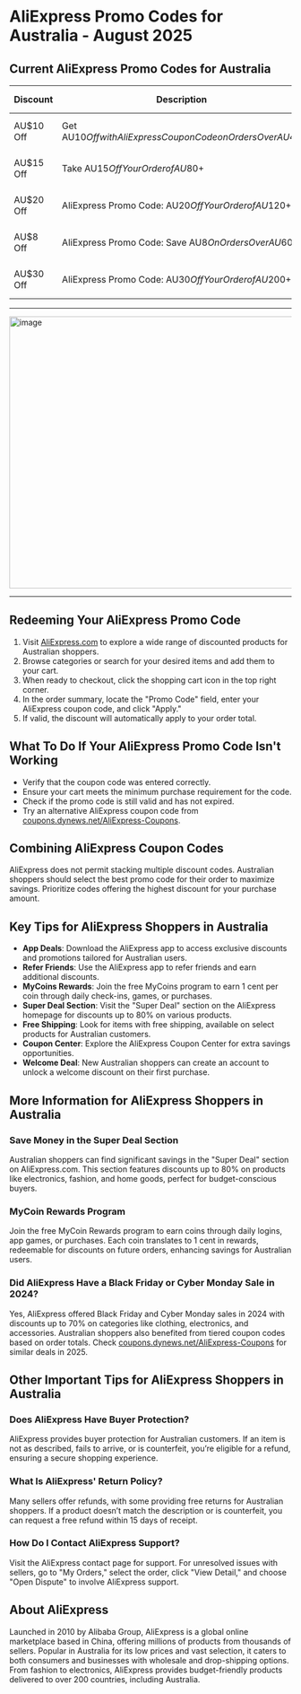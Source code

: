 # AliExpress Promo Codes for Australia - August 2025

## Current AliExpress Promo Codes for Australia

| Discount | Description | Expiration Date | Coupon Code |
|----------|-------------|-----------------|-------------|
| AU$10 Off | Get AU$10 Off with AliExpress Coupon Code on Orders Over AU$40 | - | [Show Coupon Code](https://coupons.dynews.net/AliExpress-Coupons) |
| AU$15 Off | Take AU$15 Off Your Order of AU$80+ | - | [Show Coupon Code](https://coupons.dynews.net/AliExpress-Coupons) |
| AU$20 Off | AliExpress Promo Code: AU$20 Off Your Order of AU$120+ | - | [Show Coupon Code](https://coupons.dynews.net/AliExpress-Coupons) |
| AU$8 Off | AliExpress Promo Code: Save AU$8 On Orders Over AU$60 | - | [Show Coupon Code](https://coupons.dynews.net/AliExpress-Coupons) |
| AU$30 Off | AliExpress Promo Code: AU$30 Off Your Order of AU$200+ | - | [Show Coupon Code](https://coupons.dynews.net/AliExpress-Coupons) |

-------

<img width="1647" height="485" alt="image" src="https://github.com/user-attachments/assets/399cc974-4537-46ad-bd70-3735fe34d361" />

---------

## Redeeming Your AliExpress Promo Code
1. Visit [AliExpress.com](https://www.aliexpress.com) to explore a wide range of discounted products for Australian shoppers.
2. Browse categories or search for your desired items and add them to your cart.
3. When ready to checkout, click the shopping cart icon in the top right corner.
4. In the order summary, locate the "Promo Code" field, enter your AliExpress coupon code, and click "Apply."
5. If valid, the discount will automatically apply to your order total.

## What To Do If Your AliExpress Promo Code Isn't Working
- Verify that the coupon code was entered correctly.
- Ensure your cart meets the minimum purchase requirement for the code.
- Check if the promo code is still valid and has not expired.
- Try an alternative AliExpress coupon code from [coupons.dynews.net/AliExpress-Coupons](https://coupons.dynews.net/AliExpress-Coupons).

## Combining AliExpress Coupon Codes
AliExpress does not permit stacking multiple discount codes. Australian shoppers should select the best promo code for their order to maximize savings. Prioritize codes offering the highest discount for your purchase amount.

## Key Tips for AliExpress Shoppers in Australia
- **App Deals**: Download the AliExpress app to access exclusive discounts and promotions tailored for Australian users.
- **Refer Friends**: Use the AliExpress app to refer friends and earn additional discounts.
- **MyCoins Rewards**: Join the free MyCoins program to earn 1 cent per coin through daily check-ins, games, or purchases.
- **Super Deal Section**: Visit the "Super Deal" section on the AliExpress homepage for discounts up to 80% on various products.
- **Free Shipping**: Look for items with free shipping, available on select products for Australian customers.
- **Coupon Center**: Explore the AliExpress Coupon Center for extra savings opportunities.
- **Welcome Deal**: New Australian shoppers can create an account to unlock a welcome discount on their first purchase.

## More Information for AliExpress Shoppers in Australia

### Save Money in the Super Deal Section
Australian shoppers can find significant savings in the "Super Deal" section on AliExpress.com. This section features discounts up to 80% on products like electronics, fashion, and home goods, perfect for budget-conscious buyers.

### MyCoin Rewards Program
Join the free MyCoin Rewards program to earn coins through daily logins, app games, or purchases. Each coin translates to 1 cent in rewards, redeemable for discounts on future orders, enhancing savings for Australian users.

### Did AliExpress Have a Black Friday or Cyber Monday Sale in 2024?
Yes, AliExpress offered Black Friday and Cyber Monday sales in 2024 with discounts up to 70% on categories like clothing, electronics, and accessories. Australian shoppers also benefited from tiered coupon codes based on order totals. Check [coupons.dynews.net/AliExpress-Coupons](https://coupons.dynews.net/AliExpress-Coupons) for similar deals in 2025.

## Other Important Tips for AliExpress Shoppers in Australia

### Does AliExpress Have Buyer Protection?
AliExpress provides buyer protection for Australian customers. If an item is not as described, fails to arrive, or is counterfeit, you’re eligible for a refund, ensuring a secure shopping experience.

### What Is AliExpress' Return Policy?
Many sellers offer refunds, with some providing free returns for Australian shoppers. If a product doesn’t match the description or is counterfeit, you can request a free refund within 15 days of receipt.

### How Do I Contact AliExpress Support?
Visit the AliExpress contact page for support. For unresolved issues with sellers, go to "My Orders," select the order, click "View Detail," and choose "Open Dispute" to involve AliExpress support.

## About AliExpress
Launched in 2010 by Alibaba Group, AliExpress is a global online marketplace based in China, offering millions of products from thousands of sellers. Popular in Australia for its low prices and vast selection, it caters to both consumers and businesses with wholesale and drop-shipping options. From fashion to electronics, AliExpress provides budget-friendly products delivered to over 200 countries, including Australia.
